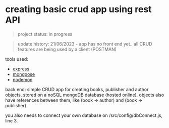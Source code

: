 <h1>creating basic crud app using rest API</h1>

> project status: in progress


> update history:
> 21/06/2023 - app has no front end yet.. all CRUD features are being used by a client (POSTMAN)

tools used:
- [express](https://www.npmjs.com/package/express)
- [mongoose](https://www.npmjs.com/package/mongoose)
- [nodemon](https://www.npmjs.com/package/nodemon)

back end: simple CRUD app for creating books, publisher and author objects, stored on a noSQL mongoDB database (hosted online). 
objects also have references between them, like (book -> author) and (book -> publisher)

you also needs to connect your own database on /src/config/dbConnect.js, line 3.
